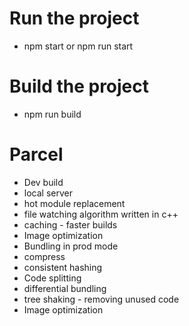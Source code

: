 # Run the project

- npm start or npm run start

# Build the project

- npm run build

# Parcel

- Dev build
- local server
- hot module replacement
- file watching algorithm written in c++
- caching - faster builds
- Image optimization
- Bundling in prod mode
- compress
- consistent hashing
- Code splitting
- differential bundling
- tree shaking - removing unused code
- Image optimization
